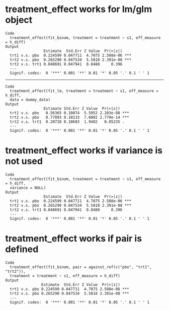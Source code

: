 # treatment_effect works for lm/glm object

    Code
      treatment_effect(fit_binom, treatment = treatment ~ s1, eff_measure = h_diff)
    Output
                     Estimate  Std.Err Z Value  Pr(>|z|)    
      trt1 v.s. pbo  0.224599 0.047711  4.7075 2.508e-06 ***
      trt2 v.s. pbo  0.265290 0.047534  5.5810 2.391e-08 ***
      trt2 v.s. trt1 0.040691 0.047941  0.8488     0.396    
      ---
      Signif. codes:  0 '***' 0.001 '**' 0.01 '*' 0.05 '.' 0.1 ' ' 1

---

    Code
      treatment_effect(fit_lm, treatment = treatment ~ s1, eff_measure = h_diff,
      data = dummy_data)
    Output
                     Estimate Std.Err Z Value  Pr(>|z|)    
      trt1 v.s. pbo   0.56365 0.10074  5.5952 2.203e-08 ***
      trt2 v.s. pbo   0.77093 0.10133  7.6082 2.779e-14 ***
      trt2 v.s. trt1  0.20728 0.10683  1.9402   0.05235 .  
      ---
      Signif. codes:  0 '***' 0.001 '**' 0.01 '*' 0.05 '.' 0.1 ' ' 1

# treatment_effect works if variance is not used

    Code
      treatment_effect(fit_binom, treatment = treatment ~ s1, eff_measure = h_diff,
      variance = NULL)
    Output
                     Estimate  Std.Err Z Value  Pr(>|z|)    
      trt1 v.s. pbo  0.224599 0.047711  4.7075 2.508e-06 ***
      trt2 v.s. pbo  0.265290 0.047534  5.5810 2.391e-08 ***
      trt2 v.s. trt1 0.040691 0.047941  0.8488     0.396    
      ---
      Signif. codes:  0 '***' 0.001 '**' 0.01 '*' 0.05 '.' 0.1 ' ' 1

# treatment_effect works if pair is defined

    Code
      treatment_effect(fit_binom, pair = against_ref(c("pbo", "trt1", "trt2")),
      treatment = treatment ~ s1, eff_measure = h_diff)
    Output
                    Estimate  Std.Err Z Value  Pr(>|z|)    
      trt1 v.s. pbo 0.224599 0.047711  4.7075 2.508e-06 ***
      trt2 v.s. pbo 0.265290 0.047534  5.5810 2.391e-08 ***
      ---
      Signif. codes:  0 '***' 0.001 '**' 0.01 '*' 0.05 '.' 0.1 ' ' 1

